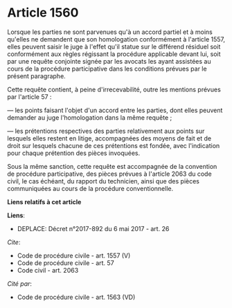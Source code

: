 # Article 1560

Lorsque les parties ne sont parvenues qu'à un accord partiel et à moins qu'elles ne demandent que son homologation
conformément à l'article 1557, elles peuvent saisir le juge à l'effet qu'il statue sur le différend résiduel soit
conformément aux règles régissant la procédure applicable devant lui, soit par une requête conjointe signée par les avocats
les ayant assistées au cours de la procédure participative dans les conditions prévues par le présent paragraphe. 

Cette requête contient, à peine d'irrecevabilité, outre les mentions prévues par l'article 57 : 

― les points faisant l'objet d'un accord entre les parties, dont elles peuvent demander au juge l'homologation dans la même
requête ; 

― les prétentions respectives des parties relativement aux points sur lesquels elles restent en litige, accompagnées des
moyens de fait et de droit sur lesquels chacune de ces prétentions est fondée, avec l'indication pour chaque prétention des
pièces invoquées. 

Sous la même sanction, cette requête est accompagnée de la convention de procédure participative, des pièces prévues à
l'article 2063 du code civil, le cas échéant, du rapport du technicien, ainsi que des pièces communiquées au cours de la
procédure conventionnelle.

**Liens relatifs à cet article**

**Liens**:

  - DEPLACE: Décret n°2017-892 du 6 mai 2017 - art. 26

_Cite_:

  - Code de procédure civile - art. 1557 (V)
  - Code de procédure civile - art. 57
  - Code civil - art. 2063

_Cité par_:

  - Code de procédure civile - art. 1563 (VD)
